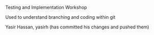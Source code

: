 Testing and Implementation Workshop

Used to understand branching and coding within git

Yasir Hassan, yasirh (has committed his changes and pushed them)
